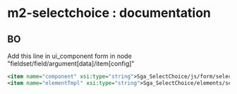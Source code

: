 # m2-selectchoice : documentation

## BO

Add this line in ui_component form in node "fieldset/field/argument[data]/item[config]"
``` xml
<item name="component" xsi:type="string">Sga_SelectChoice/js/form/select_choice</item>
<item name="elementTmpl" xsi:type="string">Sga_SelectChoice/elements/select_choice</item>
```
